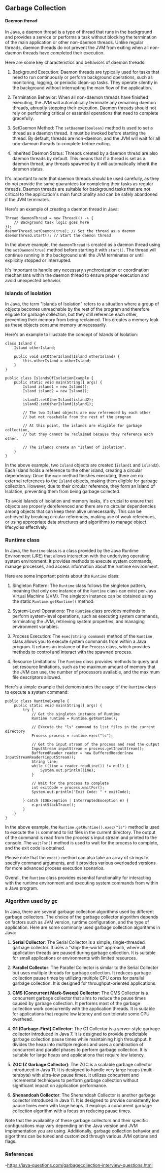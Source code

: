 ## Garbage Collection

#### Daemon thread
In Java, a daemon thread is a type of thread that runs in the background and provides a service or performs a task without blocking the termination of the main application or other non-daemon threads. Unlike regular threads, daemon threads do not prevent the JVM from exiting when all non-daemon threads have completed their execution.

Here are some key characteristics and behaviors of daemon threads:

1. Background Execution: Daemon threads are typically used for tasks that need to run continuously or perform background operations, such as monitoring, logging, or periodic clean-up tasks. They operate silently in the background without interrupting the main flow of the application.

2. Termination Behavior: When all non-daemon threads have finished executing, the JVM will automatically terminate any remaining daemon threads, abruptly stopping their execution. Daemon threads should not rely on performing critical or essential operations that need to complete gracefully.

3. SetDaemon Method: The `setDaemon(boolean)` method is used to set a thread as a daemon thread. It must be invoked before starting the thread. By default, threads are non-daemon, and the JVM will wait for all non-daemon threads to complete before exiting.

4. Inherited Daemon Status: Threads created by a daemon thread are also daemon threads by default. This means that if a thread is set as a daemon thread, any threads spawned by it will automatically inherit the daemon status.

It's important to note that daemon threads should be used carefully, as they do not provide the same guarantees for completing their tasks as regular threads. Daemon threads are suitable for background tasks that are not critical to the application's main functionality and can be safely abandoned if the JVM terminates.

Here's an example of creating a daemon thread in Java:

```
Thread daemonThread = new Thread(() -> {
    // Background task logic goes here
});
daemonThread.setDaemon(true); // Set the thread as a daemon
daemonThread.start(); // Start the daemon thread
```

In the above example, the `daemonThread` is created as a daemon thread using the `setDaemon(true)` method before starting it with `start()`. The thread will continue running in the background until the JVM terminates or until explicitly stopped or interrupted.

It's important to handle any necessary synchronization or coordination mechanisms within the daemon thread to ensure proper execution and avoid unexpected behavior.

### Islands of Isolation
In Java, the term "Islands of Isolation" refers to a situation where a group of objects becomes unreachable by the rest of the program and therefore eligible for garbage collection, but they still reference each other, preventing their memory from being reclaimed. This creates a memory leak as these objects consume memory unnecessarily.

Here's an example to illustrate the concept of Islands of Isolation:

```
class Island {
    Island otherIsland;

    public void setOtherIsland(Island otherIsland) {
        this.otherIsland = otherIsland;
    }
}

public class IslandsOfIsolationExample {
    public static void main(String[] args) {
        Island island1 = new Island();
        Island island2 = new Island();

        island1.setOtherIsland(island2);
        island2.setOtherIsland(island1);

        // The two Island objects are now referenced by each other
        // but not reachable from the rest of the program

        // At this point, the islands are eligible for garbage collection,
        // but they cannot be reclaimed because they reference each other.

        // The islands create an "Island of Isolation".
    }
}
```

In the above example, two `Island` objects are created (`island1` and `island2`). Each island holds a reference to the other island, creating a circular dependency. Once the `main` method finishes executing, there are no external references to the `Island` objects, making them eligible for garbage collection. However, due to their circular reference, they form an Island of Isolation, preventing them from being garbage collected.

To avoid Islands of Isolation and memory leaks, it's crucial to ensure that objects are properly dereferenced and there are no circular dependencies among objects that can keep them alive unnecessarily. This can be achieved by breaking circular references, making use of weak references, or using appropriate data structures and algorithms to manage object lifecycles effectively.

### Runtime class 
In Java, the `Runtime` class is a class provided by the Java Runtime Environment (JRE) that allows interaction with the underlying operating system environment. It provides methods to execute system commands, manage processes, and access information about the runtime environment.

Here are some important points about the `Runtime` class:

1. Singleton Pattern: The `Runtime` class follows the singleton pattern, meaning that only one instance of the `Runtime` class can exist per Java Virtual Machine (JVM). The singleton instance can be obtained using the static `Runtime.getRuntime()` method.

2. System-Level Operations: The `Runtime` class provides methods to perform system-level operations, such as executing system commands, terminating the JVM, retrieving system properties, and managing environment variables.

3. Process Execution: The `exec(String command)` method of the `Runtime` class allows you to execute system commands from within a Java program. It returns an instance of the `Process` class, which provides methods to control and interact with the spawned process.

4. Resource Limitations: The `Runtime` class provides methods to query and set resource limitations, such as the maximum amount of memory that the JVM can use, the number of processors available, and the maximum file descriptors allowed.

Here's a simple example that demonstrates the usage of the `Runtime` class to execute a system command:

```
public class RuntimeExample {
    public static void main(String[] args) {
        try {
            // Get the singleton instance of Runtime
            Runtime runtime = Runtime.getRuntime();

            // Execute the "ls" command to list files in the current directory
            Process process = runtime.exec("ls");

            // Get the input stream of the process and read the output
            InputStream inputStream = process.getInputStream();
            BufferedReader reader = new BufferedReader(new InputStreamReader(inputStream));
            String line;
            while ((line = reader.readLine()) != null) {
                System.out.println(line);
            }

            // Wait for the process to complete
            int exitCode = process.waitFor();
            System.out.println("Exit Code: " + exitCode);

        } catch (IOException | InterruptedException e) {
            e.printStackTrace();
        }
    }
}
```

In the above example, the `Runtime.getRuntime().exec("ls")` method is used to execute the `ls` command to list files in the current directory. The output of the command is read from the process's input stream and printed to the console. The `waitFor()` method is used to wait for the process to complete, and the exit code is obtained.

Please note that the `exec()` method can also take an array of strings to specify command arguments, and it provides various overloaded versions for more advanced process execution scenarios.

Overall, the `Runtime` class provides essential functionality for interacting with the runtime environment and executing system commands from within a Java program.

### Algorithm used by gc
In Java, there are several garbage collection algorithms used by different garbage collectors. The choice of the garbage collector algorithm depends on factors such as JVM version, runtime configuration, and the type of application. Here are some commonly used garbage collection algorithms in Java:

1. **Serial Collector**: The Serial Collector is a simple, single-threaded garbage collector. It uses a "stop-the-world" approach, where all application threads are paused during garbage collection. It is suitable for small applications or environments with limited resources.

2. **Parallel Collector**: The Parallel Collector is similar to the Serial Collector but uses multiple threads for garbage collection. It reduces garbage collection pause times by utilizing multiple CPU cores for parallel garbage collection. It is designed for throughput-oriented applications.

3. **CMS (Concurrent Mark-Sweep) Collector**: The CMS Collector is a concurrent garbage collector that aims to reduce the pause times caused by garbage collection. It performs most of the garbage collection work concurrently with the application threads. It is suitable for applications that require low latency and can tolerate some CPU overhead.

4. **G1 (Garbage-First) Collector**: The G1 Collector is a server-style garbage collector introduced in Java 7. It is designed to provide predictable garbage collection pause times while maintaining high throughput. It divides the heap into multiple regions and uses a combination of concurrent and parallel phases to perform garbage collection. It is suitable for large heaps and applications that require low latency.

5. **ZGC (Z Garbage Collector)**: The ZGC is a scalable garbage collector introduced in Java 11. It is designed to handle very large heaps (multi-terabyte) with ultra-low pause times. It utilizes concurrent and incremental techniques to perform garbage collection without significant impact on application performance.

6. **Shenandoah Collector**: The Shenandoah Collector is another garbage collector introduced in Java 11. It is designed to provide consistently low pause times even with large heaps. It employs a concurrent garbage collection algorithm with a focus on reducing pause times.

Note that the availability of these garbage collectors and their specific configurations may vary depending on the Java version and JVM implementation you are using. Additionally, garbage collection behavior and algorithms can be tuned and customized through various JVM options and flags.

### References
-https://java-questions.com/garbagecollection-interview-questions.html

